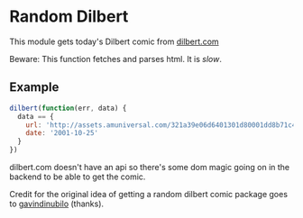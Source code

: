 # Random Dilbert

This module gets today's Dilbert comic from [dilbert.com](http://www.dilbert.com)

Beware: This function fetches and parses html. It is *slow*.

## Example

```js
dilbert(function(err, data) {
  data == {
    url: 'http://assets.amuniversal.com/321a39e06d6401301d80001dd8b71c47'
    date: '2001-10-25'
  }
})
```

dilbert.com doesn't have an api so there's some dom magic going on in the backend to be able to get the comic.

Credit for the original idea of getting a random dilbert comic package goes to [gavindinubilo](https://github.com/ChemicalRocketeer) (thanks).

